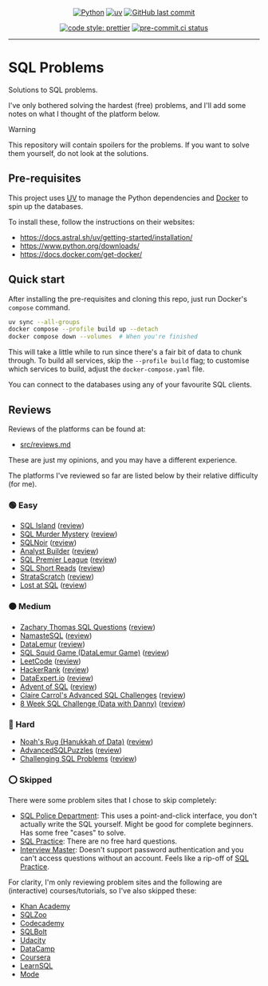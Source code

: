 <div align="center">

[![Python](https://img.shields.io/badge/Python-3.11+-blue.svg)](https://www.python.org/downloads/release/python-3110/)
[![uv](https://img.shields.io/endpoint?url=https://raw.githubusercontent.com/astral-sh/uv/main/assets/badge/v0.json)](https://github.com/astral-sh/uv)
[![GitHub last commit](https://img.shields.io/github/last-commit/Bilbottom/sql-problems)](https://shields.io/badges/git-hub-last-commit)

[![code style: prettier](https://img.shields.io/badge/code_style-prettier-ff69b4.svg?style=flat-square)](https://github.com/prettier/prettier)
[![pre-commit.ci status](https://results.pre-commit.ci/badge/github/Bilbottom/sql-problems/main.svg)](https://results.pre-commit.ci/latest/github/Bilbottom/sql-problems/main)

</div>

---

# SQL Problems

Solutions to SQL problems.

I've only bothered solving the hardest (free) problems, and I'll add some notes on what I thought of the platform below.

> [!WARNING]
>
> This repository will contain spoilers for the problems. If you want to solve them yourself, do not look at the solutions.

## Pre-requisites

This project uses [UV](https://docs.astral.sh/uv/) to manage the Python dependencies and [Docker](https://www.docker.com/) to spin up the databases.

To install these, follow the instructions on their websites:

- https://docs.astral.sh/uv/getting-started/installation/
- https://www.python.org/downloads/
- https://docs.docker.com/get-docker/

## Quick start

After installing the pre-requisites and cloning this repo, just run Docker's `compose` command.

```bash
uv sync --all-groups
docker compose --profile build up --detach
docker compose down --volumes  # When you're finished
```

This will take a little while to run since there's a fair bit of data to chunk through. To build all services, skip the `--profile build` flag; to customise which services to build, adjust the `docker-compose.yaml` file.

You can connect to the databases using any of your favourite SQL clients.

## Reviews

Reviews of the platforms can be found at:

- [src/reviews.md](src/reviews.md)

These are just my opinions, and you may have a different experience.

The platforms I've reviewed so far are listed below by their relative difficulty (for me).

### 🟢 Easy

- [SQL Island](https://sql-island.informatik.uni-kl.de/) ([review](src/reviews.md#sql-island))
- [SQL Murder Mystery](https://mystery.knightlab.com/) ([review](src/reviews.md#sql-murder-mystery))
- [SQLNoir](https://www.sqlnoir.com/) ([review](src/reviews.md#sqlnoir))
- [Analyst Builder](https://www.analystbuilder.com/) ([review](src/reviews.md#analyst-builder))
- [SQL Premier League](https://sqlpremierleague.com/challenges/) ([review](src/reviews.md#sql-premier-league))
- [SQL Short Reads](https://sqlshortreads.com/sql-practice-problems/) ([review](src/reviews.md#sql-short-reads))
- [StrataScratch](https://platform.stratascratch.com/coding) ([review](src/reviews.md#stratascratch))
- [Lost at SQL](https://lost-at-sql.therobinlord.com/) ([review](src/reviews.md#lost-at-sql))

### 🟠 Medium

- [Zachary Thomas SQL Questions](https://quip.com/2gwZArKuWk7W) ([review](src/reviews.md#zachary-thomas-sql-questions))
- [NamasteSQL](https://www.namastesql.com/coding-problems) ([review](src/reviews.md#namastesql))
- [DataLemur](https://datalemur.com/) ([review](src/reviews.md#datalemur))
- [SQL Squid Game (DataLemur Game)](https://datalemur.com/sql-game) ([review](src/reviews.md#sql-squid-game-datalemur-game))
- [LeetCode](https://leetcode.com/problemset/database/) ([review](src/reviews.md#leetcode))
- [HackerRank](https://www.hackerrank.com/domains/sql) ([review](src/reviews.md#hackerrank))
- [DataExpert.io](https://dataexpert.io/questions) ([review](src/reviews.md#dataexpertio))
- [Advent of SQL](https://adventofsql.com/) ([review](src/reviews.md#advent-of-sql))
- [Claire Carrol's Advanced SQL Challenges](https://github.com/clrcrl/advanced-sql) ([review](src/reviews.md#claire-carrols-advanced-sql-challenges))
- [8 Week SQL Challenge (Data with Danny)](https://8weeksqlchallenge.com/) ([review](src/reviews.md#8-week-sql-challenge-data-with-danny))

### 🔴 Hard

- [Noah's Rug (Hanukkah of Data)](https://hanukkah.bluebird.sh/5784/) ([review](src/reviews.md#noahs-rug-hanukkah-of-data))
- [AdvancedSQLPuzzles](https://advancedsqlpuzzles.com/) ([review](src/reviews.md#advancedsqlpuzzles))
- [Challenging SQL Problems](https://bilbottom.github.io/sql-learning-materials/challenging-sql-problems/challenging-sql-problems/) ([review](src/reviews.md#challenging-sql-problems))

### ⭕ Skipped

There were some problem sites that I chose to skip completely:

- [SQL Police Department](https://sqlpd.com/): This uses a point-and-click interface, you don't actually write the SQL yourself. Might be good for complete beginners. Has some free "cases" to solve.
- [SQL Practice](https://sqlpractice.io/practice-questions): There are no free hard questions.
- [Interview Master](https://www.interviewmaster.ai/home): Doesn't support password authentication and you can't access questions without an account. Feels like a rip-off of [SQL Practice](https://sqlpractice.io/practice-questions).

For clarity, I'm only reviewing problem sites and the following are (interactive) courses/tutorials, so I've also skipped these:

- [Khan Academy](https://www.khanacademy.org/search?page_search_query=sql)
- [SQLZoo](https://sqlzoo.net/wiki/SQL_Tutorial)
- [Codecademy](https://www.codecademy.com/catalog/language/sql)
- [SQLBolt](https://sqlbolt.com/)
- [Udacity](https://www.udacity.com/catalog?searchValue=sql)
- [DataCamp](https://www.datacamp.com/courses-all?q=sql)
- [Coursera](https://www.coursera.org/search?query=sql)
- [LearnSQL](https://learnsql.com/)
- [Mode](https://mode.com/sql-tutorial)

